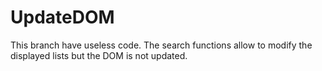 # UpdateDOM

This branch have useless code. The search functions allow to modify the displayed lists but the DOM is not updated.
